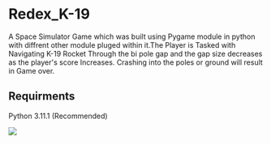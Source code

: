 # Redex_K-19
A Space Simulator Game which was built using Pygame module in python with diffrent other module pluged within it.The Player is Tasked with Navigating K-19 Rocket Through the bi pole gap and the gap size decreases as the player's score Increases. Crashing into the poles or ground will result in Game over.

## Requirments
Python 3.11.1 (Recommended) 

<a href="https://www.python.org/downloads/" alt="3.11.1">
        <img src="https://img.shields.io/badge/python-3670A0?style=for-the-badge&logo=python&logoColor=ffdd54" /></a>
